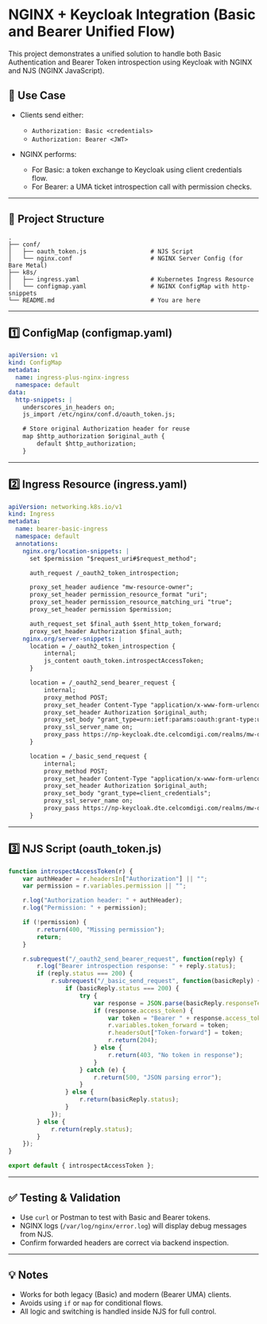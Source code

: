 # NGINX + Keycloak Integration (Basic and Bearer Unified Flow)

This project demonstrates a unified solution to handle both Basic Authentication and Bearer Token introspection using Keycloak with NGINX and NJS (NGINX JavaScript).

## 🔧 Use Case

- Clients send either:
  - `Authorization: Basic <credentials>`
  - `Authorization: Bearer <JWT>`

- NGINX performs:
  - For Basic: a token exchange to Keycloak using client credentials flow.
  - For Bearer: a UMA ticket introspection call with permission checks.

---

## 📂 Project Structure

```
.
├── conf/
│   ├── oauth_token.js                  # NJS Script
│   └── nginx.conf                      # NGINX Server Config (for Bare Metal)
├── k8s/
│   ├── ingress.yaml                    # Kubernetes Ingress Resource
│   └── configmap.yaml                  # NGINX ConfigMap with http-snippets
└── README.md                           # You are here
```

---

## 1️⃣ ConfigMap (configmap.yaml)

```yaml
apiVersion: v1
kind: ConfigMap
metadata:
  name: ingress-plus-nginx-ingress
  namespace: default
data:
  http-snippets: |
    underscores_in_headers on;
    js_import /etc/nginx/conf.d/oauth_token.js;

    # Store original Authorization header for reuse
    map $http_authorization $original_auth {
        default $http_authorization;
    }
```

---

## 2️⃣ Ingress Resource (ingress.yaml)

```yaml
apiVersion: networking.k8s.io/v1
kind: Ingress
metadata:
  name: bearer-basic-ingress
  namespace: default
  annotations:
    nginx.org/location-snippets: |
      set $permission "$request_uri#$request_method";

      auth_request /_oauth2_token_introspection;

      proxy_set_header audience "mw-resource-owner";
      proxy_set_header permission_resource_format "uri";
      proxy_set_header permission_resource_matching_uri "true";
      proxy_set_header permission $permission;

      auth_request_set $final_auth $sent_http_token_forward;
      proxy_set_header Authorization $final_auth;
    nginx.org/server-snippets: |
      location = /_oauth2_token_introspection {
          internal;
          js_content oauth_token.introspectAccessToken;
      }

      location = /_oauth2_send_bearer_request {
          internal;
          proxy_method POST;
          proxy_set_header Content-Type "application/x-www-form-urlencoded";
          proxy_set_header Authorization $original_auth;
          proxy_set_body "grant_type=urn:ietf:params:oauth:grant-type:uma-ticket&permission=$permission&audience=mw-resource-owner&permission_resource_format=uri&permission_resource_matching_uri=true";
          proxy_ssl_server_name on;
          proxy_pass https://np-keycloak.dte.celcomdigi.com/realms/mw-dev-realm/protocol/openid-connect/token;
      }

      location = /_basic_send_request {
          internal;
          proxy_method POST;
          proxy_set_header Content-Type "application/x-www-form-urlencoded";
          proxy_set_header Authorization $original_auth;
          proxy_set_body "grant_type=client_credentials";
          proxy_ssl_server_name on;
          proxy_pass https://np-keycloak.dte.celcomdigi.com/realms/mw-dev-realm/protocol/openid-connect/token;
      }
```

---

## 3️⃣ NJS Script (oauth_token.js)

```js
function introspectAccessToken(r) {
    var authHeader = r.headersIn["Authorization"] || "";
    var permission = r.variables.permission || "";

    r.log("Authorization header: " + authHeader);
    r.log("Permission: " + permission);

    if (!permission) {
        r.return(400, "Missing permission");
        return;
    }

    r.subrequest("/_oauth2_send_bearer_request", function(reply) {
        r.log("Bearer introspection response: " + reply.status);
        if (reply.status === 200) {
            r.subrequest("/_basic_send_request", function(basicReply) {
                if (basicReply.status === 200) {
                    try {
                        var response = JSON.parse(basicReply.responseText);
                        if (response.access_token) {
                            var token = "Bearer " + response.access_token;
                            r.variables.token_forward = token;
                            r.headersOut["Token-forward"] = token;
                            r.return(204);
                        } else {
                            r.return(403, "No token in response");
                        }
                    } catch (e) {
                        r.return(500, "JSON parsing error");
                    }
                } else {
                    r.return(basicReply.status);
                }
            });
        } else {
            r.return(reply.status);
        }
    });
}

export default { introspectAccessToken };
```

---

## ✅ Testing & Validation

- Use `curl` or Postman to test with Basic and Bearer tokens.
- NGINX logs (`/var/log/nginx/error.log`) will display debug messages from NJS.
- Confirm forwarded headers are correct via backend inspection.

---

## 💡 Notes

- Works for both legacy (Basic) and modern (Bearer UMA) clients.
- Avoids using `if` or `map` for conditional flows.
- All logic and switching is handled inside NJS for full control.
